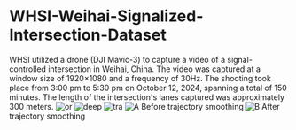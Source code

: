 # WHSI-Weihai-Signalized-Intersection-Dataset
WHSI utilized a drone (DJI Mavic-3) to capture a video of a signal-controlled intersection in Weihai, China. The video was captured at a window size of 1920×1080 and a frequency of 30Hz. The shooting took place from 3:00 pm to 5:30 pm on October 12, 2024, spanning a total of 150 minutes. The length of the intersection's lanes captured was approximately 300 meters.
![or](https://github.com/user-attachments/assets/362031dd-d765-448c-ae29-b57179549eab)
![deep](https://github.com/user-attachments/assets/db3c8e2b-f2c2-45c9-920a-e7e739e26ee2)
![tra](https://github.com/user-attachments/assets/240d62d9-3846-4e54-a189-0784b18f7801)
![A](https://github.com/user-attachments/assets/18fb1b64-5501-4f5c-a9e5-ed7eda4397d6)
Before trajectory smoothing
![B](https://github.com/user-attachments/assets/6e0229f7-b68f-437c-861a-8a7c7387e578)
After trajectory smoothing
